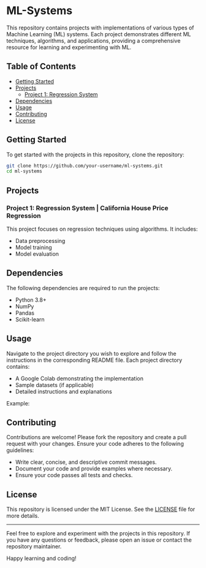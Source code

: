 # ML-Systems

This repository contains projects with implementations of various types of Machine Learning (ML) systems. Each project demonstrates different ML techniques, algorithms, and applications, providing a comprehensive resource for learning and experimenting with ML.

## Table of Contents

- [Getting Started](#getting-started)
- [Projects](#projects)
  - [Project 1: Regression System](#project-1-regression-system)
- [Dependencies](#dependencies)
- [Usage](#usage)
- [Contributing](#contributing)
- [License](#license)

## Getting Started

To get started with the projects in this repository, clone the repository:

```bash
git clone https://github.com/your-username/ml-systems.git
cd ml-systems
```

## Projects

### Project 1: Regression System | California House Price Regression

This project focuses on regression techniques using algorithms. It includes:

- Data preprocessing
- Model training
- Model evaluation

## Dependencies

The following dependencies are required to run the projects:

- Python 3.8+
- NumPy
- Pandas
- Scikit-learn

## Usage

Navigate to the project directory you wish to explore and follow the instructions in the corresponding README file. Each project directory contains:

- A Google Colab demonstrating the implementation
- Sample datasets (if applicable)
- Detailed instructions and explanations

Example:

## Contributing

Contributions are welcome! Please fork the repository and create a pull request with your changes. Ensure your code adheres to the following guidelines:

- Write clear, concise, and descriptive commit messages.
- Document your code and provide examples where necessary.
- Ensure your code passes all tests and checks.

## License

This repository is licensed under the MIT License. See the [LICENSE](LICENSE) file for more details.

---

Feel free to explore and experiment with the projects in this repository. If you have any questions or feedback, please open an issue or contact the repository maintainer.

Happy learning and coding!
